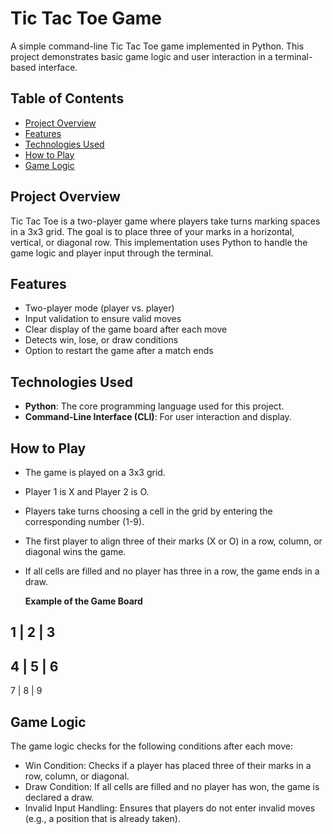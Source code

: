 # Tic Tac Toe Game

A simple command-line Tic Tac Toe game implemented in Python. This project demonstrates basic game logic and user interaction in a terminal-based interface.

## Table of Contents

- [Project Overview](#project-overview)
- [Features](#features)
- [Technologies Used](#technologies-used)
- [How to Play](#how-to-play)
- [Game Logic](#game-logic)

## Project Overview

Tic Tac Toe is a two-player game where players take turns marking spaces in a 3x3 grid. The goal is to place three of your marks in a horizontal, vertical, or diagonal row. This implementation uses Python to handle the game logic and player input through the terminal.

## Features

- Two-player mode (player vs. player)
- Input validation to ensure valid moves
- Clear display of the game board after each move
- Detects win, lose, or draw conditions
- Option to restart the game after a match ends

## Technologies Used

- **Python**: The core programming language used for this project.
- **Command-Line Interface (CLI)**: For user interaction and display.

## How to Play

- The game is played on a 3x3 grid.
- Player 1 is X and Player 2 is O.
- Players take turns choosing a cell in the grid by entering the corresponding number (1-9).
- The first player to align three of their marks (X or O) in a row, column, or diagonal wins the game.
- If all cells are filled and no player has three in a row, the game ends in a draw.

  **Example of the Game Board**

 1 | 2 | 3 
-----------
 4 | 5 | 6 
-----------
 7 | 8 | 9 

## Game Logic

The game logic checks for the following conditions after each move:

- Win Condition: Checks if a player has placed three of their marks in a row, column, or diagonal.
- Draw Condition: If all cells are filled and no player has won, the game is declared a draw.
- Invalid Input Handling: Ensures that players do not enter invalid moves (e.g., a position that is already taken).


